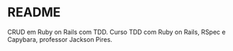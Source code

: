# README

CRUD em Ruby on Rails com TDD.
Curso TDD com Ruby on Rails, RSpec e Capybara, professor Jackson Pires.
